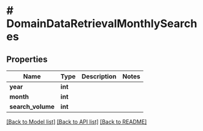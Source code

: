 # # DomainDataRetrievalMonthlySearches

## Properties

Name | Type | Description | Notes
------------ | ------------- | ------------- | -------------
**year** | **int** |  |
**month** | **int** |  |
**search_volume** | **int** |  |

[[Back to Model list]](../../README.md#models) [[Back to API list]](../../README.md#endpoints) [[Back to README]](../../README.md)
